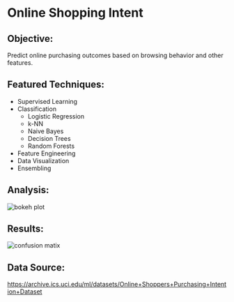 # Online Shopping Intent

## Objective:

Predict online purchasing outcomes based on browsing behavior and other features.

## Featured Techniques:

- Supervised Learning
- Classification
  - Logistic Regression 
  - k-NN 
  - Naive Bayes
  - Decision Trees 
  - Random Forests
- Feature Engineering 
- Data Visualization
- Ensembling

## Analysis:

![bokeh plot](https://i.loli.net/2020/06/20/uMnmSN8BvyFZz4Q.png)



## Results:

![confusion matix](https://i.loli.net/2020/06/20/34MEyLktvpPaVc1.png)

## Data Source:

https://archive.ics.uci.edu/ml/datasets/Online+Shoppers+Purchasing+Intention+Dataset